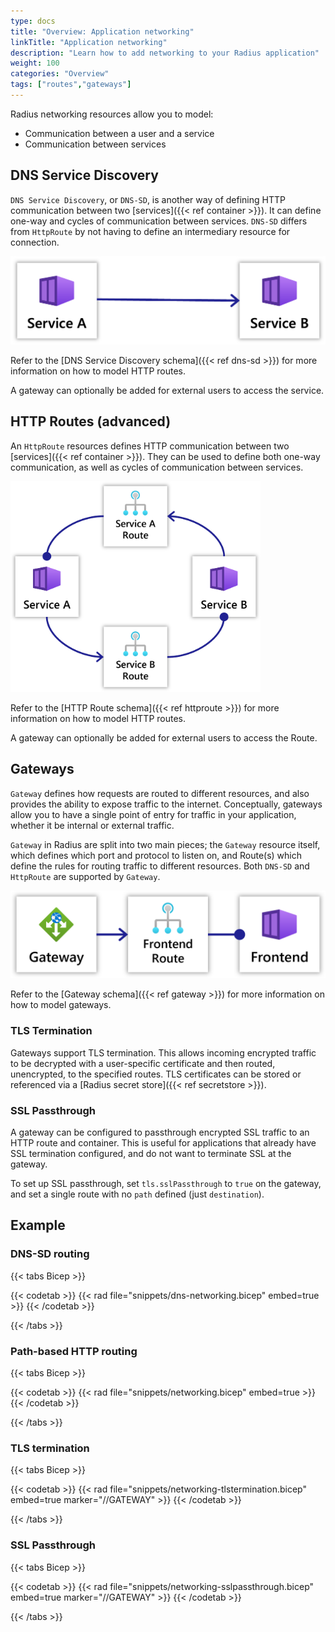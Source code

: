 ```yaml
---
type: docs
title: "Overview: Application networking"
linkTitle: "Application networking"
description: "Learn how to add networking to your Radius application"
weight: 100
categories: "Overview"
tags: ["routes","gateways"]
---
```


Radius networking resources allow you to model:

- Communication between a user and a service
- Communication between services

## DNS Service Discovery

`DNS Service Discovery`, or `DNS-SD`, is another way of defining HTTP communication between two [services]({{< ref container >}}). It can define one-way and cycles of communication between services. `DNS-SD` differs from `HttpRoute` by not having to define an intermediary resource for connection.

<img src="dns-connection.png" style="width:600px" alt="Diagram of Radius service-to-service networking DNS service discovery" /><br />

Refer to the [DNS Service Discovery schema]({{< ref dns-sd >}}) for more information on how to model HTTP routes.

A gateway can optionally be added for external users to access the service.

## HTTP Routes (advanced)

An `HttpRoute` resources defines HTTP communication between two [services]({{< ref container >}}). They can be used to define both one-way communication, as well as cycles of communication between services.

<img src="networking-cycles.png" style="width:400px" alt="Diagram of Radius service-to-service networking with cycles" /><br />

Refer to the [HTTP Route schema]({{< ref httproute >}}) for more information on how to model HTTP routes.

A gateway can optionally be added for external users to access the Route.

## Gateways

`Gateway` defines how requests are routed to different resources, and also provides the ability to expose traffic to the internet. Conceptually, gateways allow you to have a single point of entry for  traffic in your application, whether it be internal or external traffic.

`Gateway` in Radius are split into two main pieces; the `Gateway` resource itself, which defines which port and protocol to listen on, and Route(s) which define the rules for routing traffic to different resources. Both `DNS-SD` and `HttpRoute` are supported by `Gateway`.

<img src="networking-gateways.png" style="width:600px" alt="Diagram of Radius gateways" /><br />

Refer to the [Gateway schema]({{< ref gateway >}}) for more information on how to model gateways.

### TLS Termination

Gateways support TLS termination. This allows incoming encrypted traffic to be decrypted with a user-specific certificate and then routed, unencrypted, to the specified routes. TLS certificates can be stored or referenced via a [Radius secret store]({{< ref secretstore >}}).

### SSL Passthrough

A gateway can be configured to passthrough encrypted SSL traffic to an HTTP route and container. This is useful for applications that already have SSL termination configured, and do not want to terminate SSL at the gateway.

To set up SSL passthrough, set `tls.sslPassthrough` to `true` on the gateway, and set a single route with no `path` defined (just `destination`).

## Example

### DNS-SD routing

{{< tabs Bicep >}}

{{< codetab >}}
{{< rad file="snippets/dns-networking.bicep" embed=true >}}
{{< /codetab >}}

{{< /tabs >}}

### Path-based HTTP routing

{{< tabs Bicep >}}

{{< codetab >}}
{{< rad file="snippets/networking.bicep" embed=true >}}
{{< /codetab >}}

{{< /tabs >}}

### TLS termination

{{< tabs Bicep >}}

{{< codetab >}}
{{< rad file="snippets/networking-tlstermination.bicep" embed=true marker="//GATEWAY" >}}
{{< /codetab >}}

{{< /tabs >}}

### SSL Passthrough

{{< tabs Bicep >}}

{{< codetab >}}
{{< rad file="snippets/networking-sslpassthrough.bicep" embed=true marker="//GATEWAY" >}}
{{< /codetab >}}

{{< /tabs >}}
